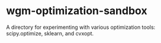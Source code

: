 # wgm-optimization-sandbox
A directory for experimenting with various optimization tools: scipy.optimize, sklearn, and cvxopt.
